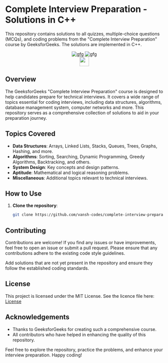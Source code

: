 # Complete Interview Preparation - Solutions in C++

This repository contains solutions to all quizzes, multiple-choice questions (MCQs), and coding problems from the "Complete Interview Preparation" course by GeeksforGeeks. The solutions are implemented in C++.

<div align="center">
<a href= "https://www.geeksforgeeks.org/courses/complete-interview-preparation?itm_source=geeksforgeeks&itm_medium=main_header&itm_campaign=courses" target="_blank"><img src="https://img.shields.io/badge/GeeksforGeeks-2F8D46?style=for-the-badge&logo=geeksforgeeks&logoColor=white" alt="gfg" hieght=40px /></a>
<img src="https://img.shields.io/badge/C%2B%2B-00599C?style=for-the-badge&logo=c%2B%2B&logoColor=white" alt="gfg" hieght=40px /> <br />
<img src="https://api.visitorbadge.io/api/visitors?path=https%3A%2F%2Fgithub.com%2Fvansh-codes%2FComplete-Interview-Preparation-GFG&label=visitors&countColor=%2337d67a&style=for-the-badge&labelStyle=upper" height=30px />
</div>

## Overview

The GeeksforGeeks "Complete Interview Preparation" course is designed to help candidates prepare for technical interviews. It covers a wide range of topics essential for coding interviews, including data structures, algorithms, database management system, computer networks and more. This repository serves as a comprehensive collection of solutions to aid in your preparation journey.

## Topics Covered

- **Data Structures**: Arrays, Linked Lists, Stacks, Queues, Trees, Graphs, Hashing, and more.
- **Algorithms**: Sorting, Searching, Dynamic Programming, Greedy Algorithms, Backtracking, and others.
- **System Design**: Key concepts and design patterns.
- **Aptitude**: Mathematical and logical reasoning problems.
- **Miscellaneous**: Additional topics relevant to technical interviews.

## How to Use

1. **Clone the repository**:
    ```bash
    git clone https://github.com/vansh-codes/complete-interview-preparation-gfg.git
    ```

## Contributing

Contributions are welcome! If you find any issues or have improvements, feel free to open an issue or submit a pull request. Please ensure that any contributions adhere to the existing code style guidelines.

Add solutions that are not yet present in the repository and ensure they follow the established coding standards.

## License

This project is licensed under the MIT License. See the licence file here: [License](LICENSE)

## Acknowledgements

- Thanks to GeeksforGeeks for creating such a comprehensive course.
- All contributors who have helped in enhancing the quality of this repository.

Feel free to explore the repository, practice the problems, and enhance your interview preparation. Happy coding!
